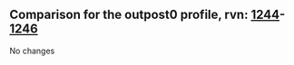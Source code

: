 ## Comparison for the outpost0 profile, rvn: [1244](https://github.com/PRO100KatYT/FortniteProfileRevisions/tree/main/profiles/outpost0/1244%20outpost0.json)-[1246](https://github.com/PRO100KatYT/FortniteProfileRevisions/tree/main/profiles/outpost0/1246%20outpost0.json)

No changes
